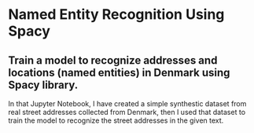 # Named Entity Recognition Using Spacy


## Train a model to recognize addresses and locations (named entities) in Denmark using Spacy library.

In that Jupyter Notebook, I have created a simple synthestic dataset from real street addresses collected from Denmark, then I used that dataset to train the model to recognize the street addresses in the given text.
